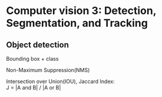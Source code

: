 # Computer vision 3: Detection, Segmentation, and Tracking

## Object detection

Bounding box + class

Non-Maximum Suppression(NMS)
  
Intersection over Union(IOU), Jaccard Index:\
J = |A and B| / |A or B|
  
  
  
